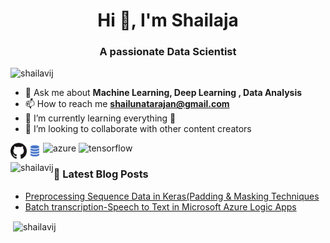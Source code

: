 <h1 align="center">Hi 👋, I'm Shailaja</h1>
<h3 align="center">A passionate Data Scientist </h3>

<p align="left"> <img src="https://komarev.com/ghpvc/?username=shailavij" alt="shailavij" /> </p>


- 💬 Ask me about **Machine Learning, Deep Learning , Data Analysis**
- 📫 How to reach me **shailunatarajan@gmail.com**
- 🌱 I’m currently learning everything 🤣
- 👯 I’m looking to collaborate with other content creators


<p align="left"><img src="https://www.vectorlogo.zone/logos/microsoft_azure/microsoft_azure-icon.svg" alt="azure" width="40" height="40"/>  
<img align="left" alt="GitHub" width="26px" src="https://raw.githubusercontent.com/github/explore/78df643247d429f6cc873026c0622819ad797942/topics/github/github.png" />
<img align="left" alt="SQL" width="26px" src="https://raw.githubusercontent.com/github/explore/80688e429a7d4ef2fca1e82350fe8e3517d3494d/topics/sql/sql.png" />
<img src="https://www.vectorlogo.zone/logos/tensorflow/tensorflow-icon.svg" alt="tensorflow" width="40" height="40"/></p>

<p><img align="left" src="https://github-readme-stats.vercel.app/api/top-langs/?username=shailavij&layout=compact&hide=html" alt="shailavij" /></p>

### 📕 Latest Blog Posts

<!-- BLOG-POST-LIST:START -->
- [Preprocessing Sequence Data in Keras(Padding & Masking Techniques](https://shailaja21.medium.com/preprocessing-sequence-data-in-keras-padding-masking-techniques-aa087fe7319c)
- [Batch transcription-Speech to Text in Microsoft Azure Logic Apps](https://shailaja21.medium.com/batch-transcription-speech-to-text-in-microsoft-azure-logic-apps-cff75baff7d5)
<!-- BLOG-POST-LIST:END -->


<p>&nbsp;<img align="center" src="https://github-stats-alpha.vercel.app/api?username=shailavij&show_icons=true" alt="shailavij" /></p>

<p>&nbsp;<img align="center" src="(https://github-readme-stats.vercel.app/api?username=shailavij)](https://github.com/anuraghazra/github-readme-stats) /></p>






